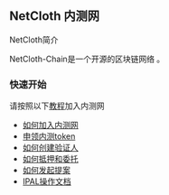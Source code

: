 
## NetCloth 内测网

NetCloth简介

NetCloth-Chain是一个开源的区块链网络 。

### 快速开始

请按照以下[教程](../get-started/how-to-join-alphanet.md)加入内测网

* [如何加入内测网](../get-started/how-to-join-alphanet.md)
* [申领内测token](../get-started/testcoin.md)
* [如何创建验证人](../get-started/how-to-become-validator.md)
* [如何抵押和委托](../get-started/how-to-delegate.md)
* [如何发起提案](../get-started/how-to-create-proposal.md)
* [IPAL操作文档](../ipal/README.md)